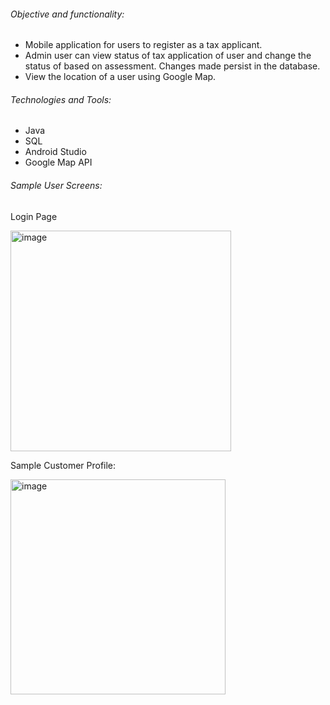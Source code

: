 ###### Objective and functionality: 
* Mobile application for users to register as a tax applicant.
* Admin user can view status of tax application of user and change the status of based on assessment. Changes made persist in the database.
* View the location of a user using Google Map.

###### Technologies and Tools:
* Java
* SQL
* Android Studio
* Google Map API


###### Sample User Screens: 

Login Page

<img width="353" alt="image" src="https://github.com/user-attachments/assets/be3980d3-2890-4c42-8de6-b3b94cd16fb9">


Sample Customer Profile:

<img width="344" alt="image" src="https://github.com/user-attachments/assets/1de3f943-7b22-481b-a0da-87a12ebbf187">
